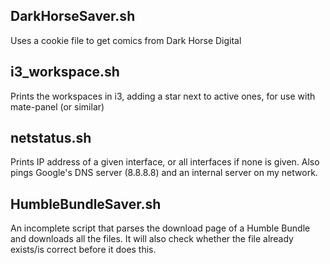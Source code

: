 ## DarkHorseSaver.sh ##
Uses a cookie file to get comics from Dark Horse Digital

## i3_workspace.sh ##
Prints the workspaces in i3, adding a star next to active ones, for use with mate-panel (or similar)

## netstatus.sh ##
Prints IP address of a given interface, or all interfaces if none is given. Also pings Google's DNS server (8.8.8.8) and an internal server on my network.

## HumbleBundleSaver.sh ##
An incomplete script that parses the download page of a Humble Bundle and downloads all the files. It will also check whether the file already exists/is correct before it does this.
